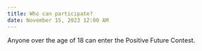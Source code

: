 ```yaml
---
title: Who can participate?
date: November 15, 2023 12:00 AM
---
```

Anyone over the age of 18 can enter the Positive Future Contest.